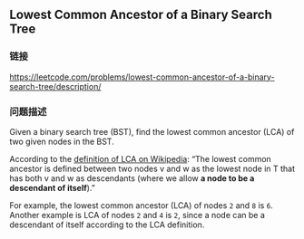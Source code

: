 ## Lowest Common Ancestor of a Binary Search Tree  
### 链接  
https://leetcode.com/problems/lowest-common-ancestor-of-a-binary-search-tree/description/  
### 问题描述

Given a binary search tree (BST), find the lowest common ancestor (LCA) of two given nodes in the BST.



According to the [definition of LCA on Wikipedia](https://en.wikipedia.org/wiki/Lowest_common_ancestor): “The lowest common ancestor is defined between two nodes v and w as the lowest node in T that has both v and w as descendants (where we allow **a node to be a descendant of itself**).”



For example, the lowest common ancestor (LCA) of nodes `2` and `8` is `6`. Another example is LCA of nodes `2` and `4` is `2`, since a node can be a descendant of itself according to the LCA definition.
